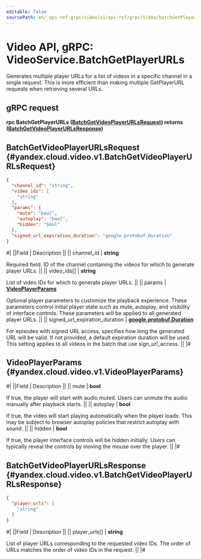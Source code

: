 ```yaml
---
editable: false
sourcePath: en/_api-ref-grpc/video/v1/api-ref/grpc/Video/batchGetPlayerURLs.md
---
```


# Video API, gRPC: VideoService.BatchGetPlayerURLs

Generates multiple player URLs for a list of videos in a specific channel in a single request.
This is more efficient than making multiple GetPlayerURL requests when retrieving several URLs.

## gRPC request

**rpc BatchGetPlayerURLs ([BatchGetVideoPlayerURLsRequest](#yandex.cloud.video.v1.BatchGetVideoPlayerURLsRequest)) returns ([BatchGetVideoPlayerURLsResponse](#yandex.cloud.video.v1.BatchGetVideoPlayerURLsResponse))**

## BatchGetVideoPlayerURLsRequest {#yandex.cloud.video.v1.BatchGetVideoPlayerURLsRequest}

```json
{
  "channel_id": "string",
  "video_ids": [
    "string"
  ],
  "params": {
    "mute": "bool",
    "autoplay": "bool",
    "hidden": "bool"
  },
  "signed_url_expiration_duration": "google.protobuf.Duration"
}
```

#|
||Field | Description ||
|| channel_id | **string**

Required field. ID of the channel containing the videos for which to generate player URLs. ||
|| video_ids[] | **string**

List of video IDs for which to generate player URLs. ||
|| params | **[VideoPlayerParams](#yandex.cloud.video.v1.VideoPlayerParams)**

Optional player parameters to customize the playback experience.
These parameters control initial player state such as mute, autoplay, and visibility of interface controls.
These parameters will be applied to all generated player URLs. ||
|| signed_url_expiration_duration | **[google.protobuf.Duration](https://developers.google.com/protocol-buffers/docs/reference/csharp/class/google/protobuf/well-known-types/duration)**

For episodes with signed URL access, specifies how long the generated URL will be valid.
If not provided, a default expiration duration will be used.
This setting applies to all videos in the batch that use sign_url_access. ||
|#

## VideoPlayerParams {#yandex.cloud.video.v1.VideoPlayerParams}

#|
||Field | Description ||
|| mute | **bool**

If true, the player will start with audio muted.
Users can unmute the audio manually after playback starts. ||
|| autoplay | **bool**

If true, the video will start playing automatically when the player loads.
This may be subject to browser autoplay policies that restrict autoplay with sound. ||
|| hidden | **bool**

If true, the player interface controls will be hidden initially.
Users can typically reveal the controls by moving the mouse over the player. ||
|#

## BatchGetVideoPlayerURLsResponse {#yandex.cloud.video.v1.BatchGetVideoPlayerURLsResponse}

```json
{
  "player_urls": [
    "string"
  ]
}
```

#|
||Field | Description ||
|| player_urls[] | **string**

List of player URLs corresponding to the requested video IDs.
The order of URLs matches the order of video IDs in the request. ||
|#
